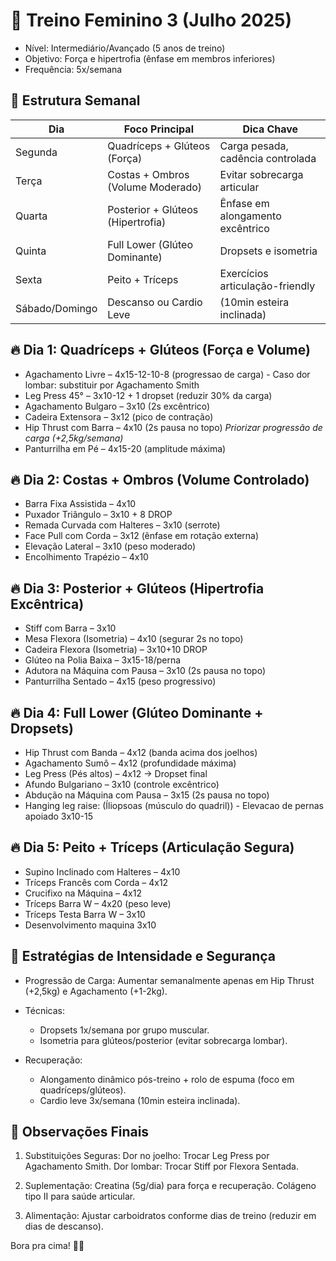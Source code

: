 # 📅 Treino Feminino 3 (Julho 2025)

- Nível: Intermediário/Avançado (5 anos de treino)
- Objetivo: Força e hipertrofia (ênfase em membros inferiores)
- Frequência: 5x/semana

## 🔄 Estrutura Semanal

Dia	 | Foco Principal  | Dica Chave
-----|-----------------|------------
Segunda	|Quadríceps + Glúteos (Força)	|Carga pesada, cadência controlada
Terça	|Costas + Ombros (Volume Moderado)	|Evitar sobrecarga articular
Quarta	|Posterior + Glúteos (Hipertrofia)	|Ênfase em alongamento excêntrico
Quinta	|Full Lower (Glúteo Dominante)	|Dropsets e isometria
Sexta	|Peito + Tríceps	|Exercícios articulação-friendly
Sábado/Domingo	|Descanso ou Cardio Leve |(10min esteira inclinada)

## 🔥 Dia 1: Quadríceps + Glúteos (Força e Volume)

- Agachamento Livre – 4x15-12-10-8 (progressao de carga) - Caso dor lombar: substituir por Agachamento Smith
- Leg Press 45° – 3x10-12 + 1 dropset (reduzir 30% da carga)
- Agachamento Bulgaro – 3x10 (2s excêntrico)
- Cadeira Extensora – 3x12 (pico de contração)
- Hip Thrust com Barra – 4x10 (2s pausa no topo) *Priorizar progressão de carga (+2,5kg/semana)*
- Panturrilha em Pé – 4x15-20 (amplitude máxima)

## 🔥 Dia 2: Costas + Ombros (Volume Controlado)

- Barra Fixa Assistida – 4x10
- Puxador Triângulo – 3x10 + 8 DROP
- Remada Curvada com Halteres – 3x10 (serrote)
- Face Pull com Corda – 3x12 (ênfase em rotação externa)
- Elevação Lateral – 3x10 (peso moderado)
- Encolhimento Trapézio – 4x10

## 🔥 Dia 3: Posterior + Glúteos (Hipertrofia Excêntrica)

- Stiff com Barra – 3x10
- Mesa Flexora (Isometria) – 4x10 (segurar 2s no topo)
- Cadeira Flexora (Isometria) – 3x10+10 DROP
- Glúteo na Polia Baixa – 3x15-18/perna
- Adutora na Máquina com Pausa – 3x10 (2s pausa no topo)
- Panturrilha Sentado – 4x15 (peso progressivo)

## 🔥 Dia 4: Full Lower (Glúteo Dominante + Dropsets)

- Hip Thrust com Banda – 4x12 (banda acima dos joelhos)
- Agachamento Sumô – 4x12 (profundidade máxima)
- Leg Press (Pés altos) – 4x12 → Dropset final
- Afundo Bulgariano – 3x10 (controle excêntrico)
- Abdução na Máquina com Pausa – 3x15 (2s pausa no topo)
- Hanging leg raise: (Íliopsoas (músculo do quadril)) - Elevacao de pernas apoiado 3x10-15

## 🔥 Dia 5: Peito + Tríceps (Articulação Segura)

- Supino Inclinado com Halteres – 4x10
- Tríceps Francês com Corda – 4x12
- Crucifixo na Máquina – 4x12
- Tríceps Barra W – 4x20 (peso leve)
- Tríceps Testa Barra W – 3x10
- Desenvolvimento maquina 3x10

## 🎯 Estratégias de Intensidade e Segurança

- Progressão de Carga: Aumentar semanalmente apenas em Hip Thrust (+2,5kg) e Agachamento (+1-2kg).

- Técnicas:
    - Dropsets 1x/semana por grupo muscular.
    - Isometria para glúteos/posterior (evitar sobrecarga lombar).

- Recuperação:
    - Alongamento dinâmico pós-treino + rolo de espuma (foco em quadríceps/glúteos).
    - Cardio leve 3x/semana (10min esteira inclinada).

## 📌 Observações Finais

1. Substituições Seguras:
Dor no joelho: Trocar Leg Press por Agachamento Smith.
Dor lombar: Trocar Stiff por Flexora Sentada.

2. Suplementação:
Creatina (5g/dia) para força e recuperação.
Colágeno tipo II para saúde articular.

3. Alimentação: Ajustar carboidratos conforme dias de treino (reduzir em dias de descanso).

Bora pra cima! 💪🔥
